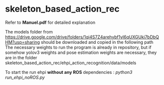 # skeleton_based_action_rec

Refer to **Manuel.pdf** for detailed explanation

The models folder from https://drive.google.com/drive/folders/1qi4S7Z4arehybf1yl6qUXGUki7bDbQHM?usp=sharing should be downloaded and copied in the following path
The necessary weights to run the program is already in repository, but if somehow yolov3 weights and pose estimation weights are necessary, they are in the folder
skeleton_based_action_rec/ehpi_action_recognition/data/models

To start the run ehpi **without any ROS** dependencies : _python3 run_ehpi_noROS.py_
